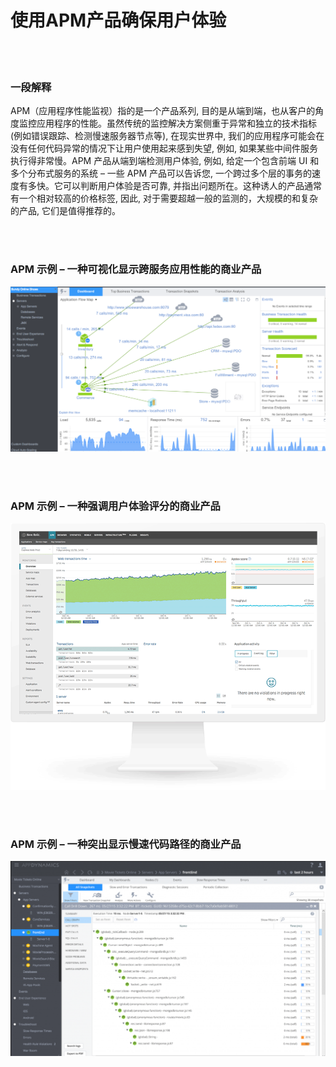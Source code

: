 # 使用APM产品确保用户体验

<br/><br/>


### 一段解释

APM（应用程序性能监视）指的是一个产品系列, 目的是从端到端，也从客户的角度监控应用程序的性能。虽然传统的监控解决方案侧重于异常和独立的技术指标 (例如错误跟踪、检测慢速服务器节点等), 在现实世界中, 我们的应用程序可能会在没有任何代码异常的情况下让用户使用起来感到失望, 例如, 如果某些中间件服务执行得非常慢。APM 产品从端到端检测用户体验, 例如, 给定一个包含前端 UI 和多个分布式服务的系统 – 一些 APM 产品可以告诉您, 一个跨过多个层的事务的速度有多快。它可以判断用户体验是否可靠, 并指出问题所在。这种诱人的产品通常有一个相对较高的价格标签, 因此, 对于需要超越一般的监测的，大规模的和复杂的产品, 它们是值得推荐的。

<br/><br/>


### APM 示例 – 一种可视化显示跨服务应用性能的商业产品
![APM example](../../assets/images/apm1.png "APM example")

<br/><br/>

### APM 示例 – 一种强调用户体验评分的商业产品

![APM example](../../assets/images/apm2.png "APM example")

<br/><br/>

### APM 示例 – 一种突出显示慢速代码路径的商业产品

![APM example](../../assets/images/apm3.png "APM example")

